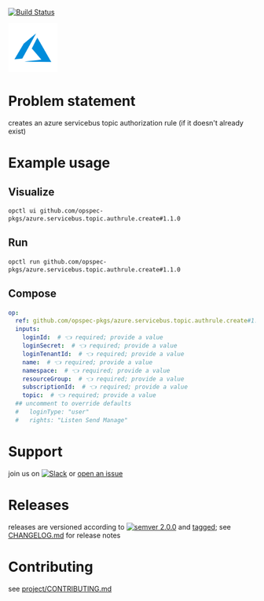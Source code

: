 [![Build Status](https://github.com/opspec-pkgs/azure.servicebus.topic.authrule.create/workflows/build/badge.svg?branch=main)](https://github.com/opspec-pkgs/azure.servicebus.topic.authrule.create/actions?query=workflow%3Abuild+branch%3Amain)

<img src="icon.svg" alt="icon" height="100px">

# Problem statement

creates an azure servicebus topic authorization rule (if it doesn't already exist)

# Example usage

## Visualize

```shell
opctl ui github.com/opspec-pkgs/azure.servicebus.topic.authrule.create#1.1.0
```

## Run

```
opctl run github.com/opspec-pkgs/azure.servicebus.topic.authrule.create#1.1.0
```

## Compose

```yaml
op:
  ref: github.com/opspec-pkgs/azure.servicebus.topic.authrule.create#1.1.0
  inputs:
    loginId:  # 👈 required; provide a value
    loginSecret:  # 👈 required; provide a value
    loginTenantId:  # 👈 required; provide a value
    name:  # 👈 required; provide a value
    namespace:  # 👈 required; provide a value
    resourceGroup:  # 👈 required; provide a value
    subscriptionId:  # 👈 required; provide a value
    topic:  # 👈 required; provide a value
  ## uncomment to override defaults
  #   loginType: "user"
  #   rights: "Listen Send Manage"
```

# Support

join us on
[![Slack](https://img.shields.io/badge/slack-opctl-E01563.svg)](https://join.slack.com/t/opctl/shared_invite/zt-51zodvjn-Ul_UXfkhqYLWZPQTvNPp5w)
or
[open an issue](https://github.com/opspec-pkgs/azure.servicebus.topic.authrule.create/issues)

# Releases

releases are versioned according to
[![semver 2.0.0](https://img.shields.io/badge/semver-2.0.0-brightgreen.svg)](http://semver.org/spec/v2.0.0.html)
and [tagged](https://git-scm.com/book/en/v2/Git-Basics-Tagging); see
[CHANGELOG.md](CHANGELOG.md) for release notes

# Contributing

see
[project/CONTRIBUTING.md](https://github.com/opspec-pkgs/project/blob/main/CONTRIBUTING.md)
